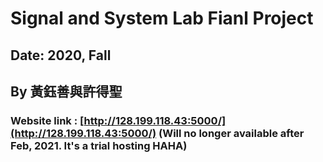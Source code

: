 # Signal and System Lab Fianl Project

## Date: 2020, Fall
## By 黃鈺善與許得聖

### Website link : [http://128.199.118.43:5000/](http://128.199.118.43:5000/) (Will no longer available after Feb, 2021. It's a trial hosting HAHA)

